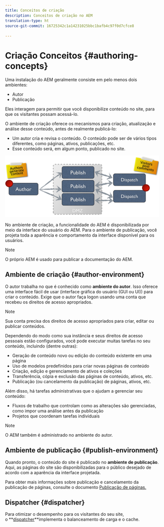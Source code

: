 ```yaml
---
title: Conceitos de criação
description: Conceitos de criação no AEM
translation-type: ht
source-git-commit: 16725342c1a14231025bbc1bafb4c97f0d7cfce8

---
```



# Criação   Conceitos {#authoring-concepts}

Uma instalação do AEM geralmente consiste em pelo menos dois ambientes:

* Autor
* Publicação

Eles interagem para permitir que você disponibilize conteúdo no site, para que os visitantes possam acessá-lo.

O ambiente de criação oferece os mecanismos para criação, atualização e análise desse conteúdo, antes de realmente publicá-lo:

* Um autor cria e revisa o conteúdo. O conteúdo pode ser de vários tipos diferentes, como páginas, ativos, publicações, etc.
* Esse conteúdo será, em algum ponto, publicado no site.

![Diagrama do autor, editor e despachantes](/help/sites-cloud/authoring/assets/author-publish.png)

No ambiente de criação, a funcionalidade do AEM é disponibilizada por meio da interface do usuário do AEM. Para o ambiente de publicação, você projeta toda a aparência e comportamento da interface disponível para os usuários.

>[!NOTE]
>
>O próprio AEM é usado para publicar a documentação do AEM.

## Ambiente de criação {#author-environment}

O autor trabalha no que é conhecido como **ambiente do autor**. Isso oferece uma interface fácil de usar (interface gráfica do usuário (GUI ou UI)) para criar o conteúdo. Exige que o autor faça logon usando uma conta que recebeu os direitos de acesso apropriados.

>[!NOTE]
>
>Sua conta precisa dos direitos de acesso apropriados para criar, editar ou publicar conteúdos.

Dependendo do modo como sua instância e seus direitos de acesso pessoais estão configurados, você pode executar muitas tarefas no seu conteúdo, incluindo (dentre outras):

* Geração de conteúdo novo ou edição do conteúdo existente em uma página
* Uso de modelos predefinidos para criar novas páginas de conteúdo
* Criação, edição e gerenciamento de ativos e coleções
* Transferência, cópia e exclusão das páginas de conteúdo, ativos, etc.
* Publicação (ou cancelamento da publicação) de páginas, ativos, etc.

Além disso, há tarefas administrativas que o ajudam a gerenciar seu conteúdo:

* Fluxos de trabalho que controlam como as alterações são gerenciadas, como impor uma análise antes da publicação
* Projetos que coordenam tarefas individuais

>[!NOTE]
>
>O AEM também é administrado no ambiente do autor.

## Ambiente de publicação {#publish-environment}

Quando pronto, o conteúdo do site é publicado no **ambiente de publicação**. Aqui, as páginas do site são disponibilizadas para o público desejado de acordo com a aparência da interface projetada.

Para obter mais informações sobre publicação e cancelamento da publicação de páginas, consulte o documento [Publicação de páginas.](/help/sites-cloud/authoring/fundamentals/publishing-pages.md)

## Dispatcher {#dispatcher}

Para otimizar o desempenho para os visitantes do seu site, o **[dispatcher](/help/implementing/dispatcher/overview.md)**implementa o balanceamento de carga e o cache.

